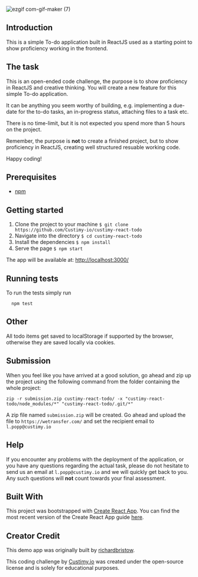 ![ezgif com-gif-maker (7)](https://user-images.githubusercontent.com/43350898/141847869-e0605372-54bd-4bb5-bf2c-fb077113d585.gif)

































## Introduction

This is a simple To-do application built in ReactJS used as a starting point to show proficiency working in the frontend. 

## The task
This is an open-ended code challenge, the purpose is to show proficiency in ReactJS and creative thinking. 
You will create a new feature for this simple To-do application. 

It can be anything you seem worthy of building, e.g. implementing a due-date for the to-do tasks, an in-progress status, attaching files to a task etc.

There is no time-limit, but it is not expected you spend more than 5 hours on the project. 

Remember, the purpose is **not** to create a finished project, but to show proficiency in ReactJS, creating well structured resuable working code.  

Happy coding!

## Prerequisites
* [npm](https://docs.npmjs.com/cli/v7/commands/npm-install)

## Getting started
1. Clone the project to your machine ```$ git clone https://github.com/Custimy-io/custimy-react-todo```
2. Navigate into the directory ```$ cd custimy-react-todo```
3. Install the dependencies ```$ npm install```
5. Serve the page ```$ npm start```


The app will be available at: <http://localhost:3000/>

## Running tests

To run the tests simply run
```shell
  npm test
```

## Other

All todo items get saved to localStorage if supported by the browser, otherwise they are saved locally via cookies.



## Submission
When you feel like you have arrived at a good solution, go ahead and zip up the project using the following command from the folder containing the whole project:

 ```zip -r submission.zip custimy-react-todo/ -x "custimy-react-todo/node_modules/*" "custimy-react-todo/.git/*"```

A zip file named ```submission.zip``` will be created. Go ahead and upload the file to ```https://wetransfer.com/``` and set the recipient email to ```l.popp@custimy.io```

## Help
If you encounter any problems with the deployment of the application, or you have any questions regarding the actual task, 
please do not hesitate to send us an email at ```l.popp@custimy.io``` and we will quickly get back to you. 
Any such questions will **not** count towards your final assessment.


## Built With

This project was bootstrapped with [Create React App](https://github.com/facebookincubator/create-react-app).
You can find the most recent version of the Create React App guide [here](https://github.com/facebookincubator/create-react-app/blob/master/packages/react-scripts/template/README.md).

## Creator Credit

This demo app was originally built by [richardbristow](https://github.com/richardbristow/todo).

This coding challenge by [Custimy.io](https://custimy.io) was created under the open-source license and is solely for educational purposes.
